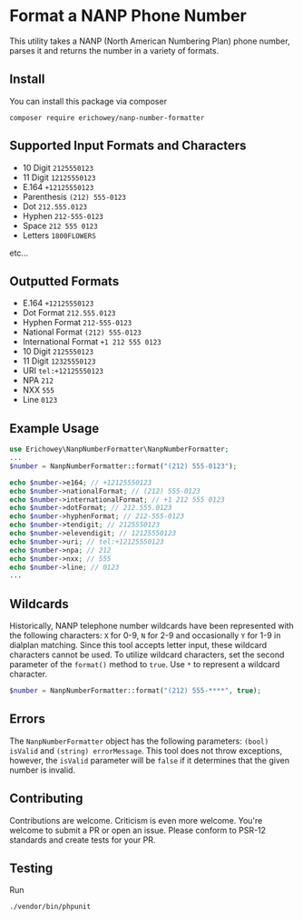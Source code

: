 # Format a NANP Phone Number

This utility takes a NANP (North American Numbering Plan) phone number, parses it and returns the number in a variety of formats. 

## Install
You can install this package via composer

    composer require erichowey/nanp-number-formatter

## Supported Input Formats and Characters
- 10 Digit `2125550123`
- 11 Digit `12125550123`
- E.164 `+12125550123`
- Parenthesis `(212) 555-0123`
- Dot `212.555.0123`
- Hyphen `212-555-0123`
- Space `212 555 0123`
- Letters `1800FLOWERS`

etc...

## Outputted Formats
- E.164 `+12125550123`
- Dot Format `212.555.0123`
- Hyphen Format `212-555-0123`
- National Format `(212) 555-0123`
- International Format `+1 212 555 0123`
- 10 Digit `2125550123`
- 11 Digit `12325550123`
- URI `tel:+12125550123`
- NPA `212`
- NXX `555`
- Line `0123`

## Example Usage
```php
use Erichowey\NanpNumberFormatter\NanpNumberFormatter;
...
$number = NanpNumberFormatter::format("(212) 555-0123");

echo $number->e164; // +12125550123
echo $number->nationalFormat; // (212) 555-0123
echo $number->internationalFormat; // +1 212 555 0123
echo $number->dotFormat; // 212.555.0123
echo $number->hyphenFormat; // 212-555-0123
echo $number->tendigit; // 2125550123
echo $number->elevendigit; // 12125550123
echo $number->uri; // tel:+12125550123
echo $number->npa; // 212
echo $number->nxx; // 555
echo $number->line; // 0123
...
```

## Wildcards
Historically, NANP telephone number wildcards have been represented with the following characters: `X` for 0-9, `N` 
for 2-9 and occasionally `Y` for 1-9 in dialplan matching. Since this tool accepts letter input, these wildcard 
characters cannot be used. To utilize wildcard characters, set the second parameter of the `format()` method to `true`. 
Use `*` to represent a wildcard character.
```php
$number = NanpNumberFormatter::format("(212) 555-****", true);
```

## Errors
The `NanpNumberFormatter` object has the following parameters: `(bool) isValid` and `(string) errorMessage`. This tool 
does not throw exceptions, however, the `isValid` parameter will be `false` if it determines that the given number 
is invalid.

## Contributing
Contributions are welcome. Criticism is even more welcome. You're welcome to submit a PR or open an issue. Please 
conform to PSR-12 standards and create tests for your PR.

## Testing
Run
```
./vendor/bin/phpunit
```

